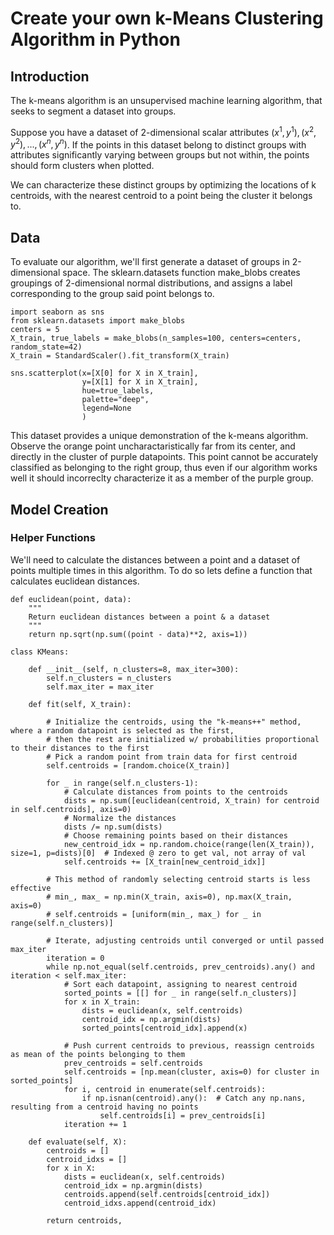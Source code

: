 # Create your own k-Means Clustering Algorithm in Python

## Introduction
The k-means algorithm is an unsupervised machine learning algorithm, that seeks to segment a dataset into groups.

Suppose you have a dataset of 2-dimensional scalar attributes $(x^1, y^1), (x^2, y^2), ..., (x^n, y^n)$.
If the points in this dataset belong to distinct groups with attributes significantly varying between groups but not within, the points should form clusters when plotted.

We can characterize these distinct groups by optimizing the locations of k centroids, with the nearest centroid to a point being the cluster it belongs to.



## Data
To evaluate our algorithm, we'll first generate a dataset of groups in 2-dimensional space. The sklearn.datasets function make_blobs creates groupings of 2-dimensional normal distributions, and assigns a label corresponding to the group said point belongs to.

```
import seaborn as sns
from sklearn.datasets import make_blobs
centers = 5
X_train, true_labels = make_blobs(n_samples=100, centers=centers, random_state=42)
X_train = StandardScaler().fit_transform(X_train)

sns.scatterplot(x=[X[0] for X in X_train],
                y=[X[1] for X in X_train],
                hue=true_labels,
                palette="deep",
                legend=None
                )
```
This dataset provides a unique demonstration of the k-means algorithm. Observe the orange point uncharactaristically far from its center, and directly in the cluster of purple datapoints.
This point cannot be accurately classified as belonging to the right group, thus even if our algorithm works well it should incorreclty characterize it as a member of the purple group.

## Model Creation

### Helper Functions
We'll need to calculate the distances between a point and a dataset of points multiple times in this algorithm.
To do so lets define a function that calculates euclidean distances.
```
def euclidean(point, data):
    """
    Return euclidean distances between a point & a dataset
    """
    return np.sqrt(np.sum((point - data)**2, axis=1))
```



```
class KMeans:

    def __init__(self, n_clusters=8, max_iter=300):
        self.n_clusters = n_clusters
        self.max_iter = max_iter

    def fit(self, X_train):

        # Initialize the centroids, using the "k-means++" method, where a random datapoint is selected as the first,
        # then the rest are initialized w/ probabilities proportional to their distances to the first
        # Pick a random point from train data for first centroid
        self.centroids = [random.choice(X_train)]

        for _ in range(self.n_clusters-1):
            # Calculate distances from points to the centroids
            dists = np.sum([euclidean(centroid, X_train) for centroid in self.centroids], axis=0)
            # Normalize the distances
            dists /= np.sum(dists)
            # Choose remaining points based on their distances
            new_centroid_idx = np.random.choice(range(len(X_train)), size=1, p=dists)[0]  # Indexed @ zero to get val, not array of val
            self.centroids += [X_train[new_centroid_idx]]

        # This method of randomly selecting centroid starts is less effective
        # min_, max_ = np.min(X_train, axis=0), np.max(X_train, axis=0)
        # self.centroids = [uniform(min_, max_) for _ in range(self.n_clusters)]

        # Iterate, adjusting centroids until converged or until passed max_iter
        iteration = 0
        while np.not_equal(self.centroids, prev_centroids).any() and iteration < self.max_iter:
            # Sort each datapoint, assigning to nearest centroid
            sorted_points = [[] for _ in range(self.n_clusters)]
            for x in X_train:
                dists = euclidean(x, self.centroids)
                centroid_idx = np.argmin(dists)
                sorted_points[centroid_idx].append(x)

            # Push current centroids to previous, reassign centroids as mean of the points belonging to them
            prev_centroids = self.centroids
            self.centroids = [np.mean(cluster, axis=0) for cluster in sorted_points]
            for i, centroid in enumerate(self.centroids):
                if np.isnan(centroid).any():  # Catch any np.nans, resulting from a centroid having no points
                    self.centroids[i] = prev_centroids[i]
            iteration += 1

    def evaluate(self, X):
        centroids = []
        centroid_idxs = []
        for x in X:
            dists = euclidean(x, self.centroids)
            centroid_idx = np.argmin(dists)
            centroids.append(self.centroids[centroid_idx])
            centroid_idxs.append(centroid_idx)

        return centroids, 
```
  
  
